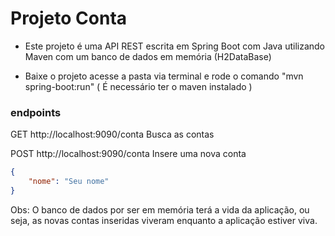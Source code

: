 <h1>Projeto Conta</h1>

* Este projeto é uma API REST escrita em Spring Boot com Java utilizando Maven com um banco de dados em memória (H2DataBase)

* Baixe o projeto acesse a pasta via terminal e rode o comando "mvn spring-boot:run" ( É necessário ter o maven instalado )
 
### endpoints

GET   http://localhost:9090/conta   Busca as contas

POST   http://localhost:9090/conta   Insere uma nova conta
```json
{
    "nome": "Seu nome"
}
```

Obs: O banco de dados por ser em memória terá a vida da aplicação, ou seja, as novas contas inseridas viveram
enquanto a aplicação estiver viva.
